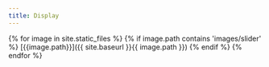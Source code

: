 ```yaml
---
title: Display
---
```

{% for image in site.static_files %}
    {% if image.path contains 'images/slider' %}
        [{{image.path}}]({{ site.baseurl }}{{ image.path }})
    {% endif %}
{% endfor %}

